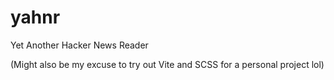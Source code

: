 # yahnr

Yet Another Hacker News Reader

(Might also be my excuse to try out Vite and SCSS for a personal project lol)
